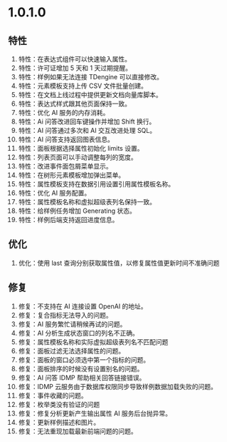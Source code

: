 # 1.0.1.0

## 特性
  1. 特性：在表达式组件可以快速输入属性。
  2. 特性：许可证增加 5 天和 1 天过期提醒。
  3. 特性：样例如果无法连接 TDengine 可以直接修改。
  4. 特性：元素模板支持上传 CSV 文件批量创建。
  5. 特性：在文档上线过程中提供更新文档向量库脚本。
  6. 特性：表达式样式跟其他页面保持一致。
  7. 特性：优化 AI 服务的内存消耗。
  8. 特性：Ai 问答改进回车键操作并增加 Shift 换行。
  9. 特性：AI 问答通过多次和 AI 交互改进处理 SQL。
 10. 特性：AI 问答支持返回图表信息。
 11. 特性：面板根据选择属性初始化 limits 设置。
 12. 特性：列表页面可以手动调整每列的宽度。
 13. 特性：改进事件面包屑菜单显示。
 14. 特性：在树形元素模板增加弹出菜单。
 15. 特性：属性模板支持在数据引用设置引用属性模板名称。
 16. 特性：优化 AI 服务配置。
 17. 特性：属性模板名称和虚拟超级表列名保持一致。
 18. 特性：给样例任务增加 Generating 状态。
 19. 特性：样例后端支持返回进度信息。

## 优化
  1. 优化：使用 last 查询分别获取属性值，以修复属性值更新时间不准确问题

## 修复
  1. 修复：不支持在 AI 连接设置 OpenAI 的地址。
  2. 修复：复合指标无法导入的问题。
  3. 修复：AI 服务繁忙请稍候再试的问题。
  4. 修复：AI 分析生成状态窗口的列名不正确。
  5. 修复：属性模板名称和实际虚拟超级表列名不匹配问题
  6. 修复：面板过滤无法选择属性的问题。
  7. 修复：面板的窗口必须选中第一个指标的问题。
  8. 修复：面板排序的时候没有设置别名的问题。
  9. 修复：AI 问答 IDMP 帮助相关回答链接错误。
 10. 修复：IDMP 云服务由于数据库权限同步导致样例数据加载失败的问题。
 11. 修复：事件收藏的问题。
 12. 修复：枚举类没有验证的问题
 13. 修复：修复分析更新产生输出属性 AI 服务后台抛异常。
 14. 修复：更新样例描述和图片。
 15. 修复：无法重现加载最新前端问题的问题。